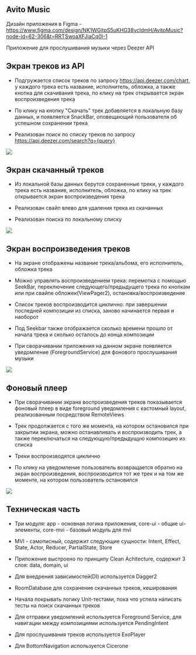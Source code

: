 ## Avito Music
Дизайн приложения в Figma - https://www.figma.com/design/NK1WGitpS5uKHG38ycldmH/AvitoMusic?node-id=62-306&t=RRTSwoaXFJiaCq0I-1

Приложение для прослушивания музыки через Deezer API

## Экран треков из API

- Подгружается список треков по запросу https://api.deezer.com/chart, у каждого трека есть название, исполнитель, обложка, а также кнопка для скачивания трека, по клику на трек открывается экран воспроизведения трека

- По клику на кнопку "Скачать" трек добавляется в локальную базу данных, и появляется SnackBar, оповещающий пользователя об успешном сохранении трека

- Реализован поиск по списку треков по запросу https://api.deezer.com/search?q={query}

<img src = https://psv4.userapi.com/s/v1/d/P9IzY5cWc7dcX-oujz9qzFG0f6KPfi7DAopaJ_Umz6TtYf4ga1w61pf3zIHZThPUxaazGmUUNLwiV_k3d7v6Uhn4nDxLnCKOFUgfClnAPkMhkMsC2fFNEw/tracks_screen.png>

## Экран скачанный треков

- Из локальной базы данных берутся сохраненные треки, у каждого трека есть название, исполнитель, обложка, по клику на трек открывается экран воспроизведения трека

- Реализован свайп влево для удаления трека из скачанных  

- Реализован поиска по локальному списку

<img src = https://psv4.userapi.com/s/v1/d/OkG8VzOC_uSqMuOmzwao_gEWMFjMuecKGKy5gOGVRsYoHYNdxm6uxxvP-fH24fK1WkoNaeMaGM4gPekDWEMAUvOxu-bFubkewEVz3OxBtdgBZhtlXqrcBw/downloaded_tracks.png>

## Экран воспроизведения треков

- На экране отображены название трека/альбома, его исполнитель, обложка трека

- Можно управлять воспроизведением трека: перемотка с помощью SeekBar, переключение следующего/предыдущего трека по кнопкам или при свайпе обложек(ViewPager2), остановка/воспроизведение

- Список треков воспроизводится циклично: при завершении последней композиции из списка, заново начинается первая и наоборот

- Под Seekbar также отображается сколько времени прошло от начала трека и сколько осталось до конца композиции

- При сворачивании приложения на данном экране появляется уведомление (ForegroundService) для фонового прослушивания музыки

<img src = https://psv4.userapi.com/s/v1/d/R0HrYLh0BdhKlOF9CISFhnE9LiaxCzHCIqpZT0h1_82nvktkxqpHcEu7x760GwitG2zi_7iDxNdYT7-1K-q9WrqadpOnWjdqEl3Dbl_VLgNqRHCRL_aZIA/proslushivanie_treka.png>

## Фоновый плеер

- При сворачивании экрана воспроизведения треков показывается фоновый плеер в виде foreground уведомления с кастомный layout, реализованным посредством RemoteViews

- Трек продолжается с того же момента, на котором остановился при закрытии экрана, можно останавливать и воспроизводить трек, а также переключаться на следующую/предыдущую композицию из списка

- Треки воспроизводятся циклично

- По клику на уведомление пользователь возвращается обратно на экран воспроизведения, воспроизводится тот же трек и на том же моменте, на котором пользователь остановился

<img src = https://psv4.userapi.com/s/v1/d/cG-wo7jOUCbQvbkO5OK3h77Nu_MtNrLxLSlCKAzfBQCIRKc59tadshBsuGTC1cu3vayPTN21ogMPRdU4yg1QZ9ibTrEFRRdyLk7MGJNvaBSjRIhBR6Gk8Q/uvedomlenia.png>

## Техническая часть

- Три модуля: app - основная логика приложения, core-ui - общие ui-элементы, core-mvi - базовый модуль для mvi

- MVI - самописный, содержит следующие сущности: Intent, Effect, State, Actor, Reducer, PartialState, Store

- Приложение выстроено по принципу Clean Achitecture, содержит 3 слоя: data, domain, ui

- Для внедрения зависимостей(DI) используется Dagger2

- RoomDatabase для сохранение скачанных треков, кеширования

- Начала покрывать логику Unit-тестами, пока что успела написать тесты на поиск скачанных треков 

- Для отправки уведомлений используется Foreground Service, для навигации между композициями используется PendingIntent

- Для прослушивания треков используется ExoPlayer

- Для BottomNavigation используется Cicerone
